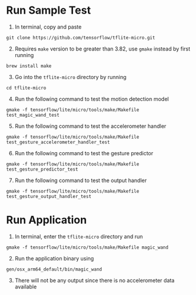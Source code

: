 # Run Sample Test
1. In terminal, copy and paste 
```
git clone https://github.com/tensorflow/tflite-micro.git
```
2. Requires `make` version to be greater than 3.82, use `gmake` instead by first running 
```
brew install make
```
3. Go into the `tflite-micro` directory by running 
```
cd tflite-micro
```
4. Run the following command to test the motion detection model
```
gmake -f tensorflow/lite/micro/tools/make/Makefile test_magic_wand_test
```
5. Run the following command to test the accelerometer handler
```
gmake -f tensorflow/lite/micro/tools/make/Makefile test_gesture_accelerometer_handler_test
```
6. Run the following command to test the gesture predictor
```
gmake -f tensorflow/lite/micro/tools/make/Makefile test_gesture_predictor_test
```
7. Run the following command to test the output handler
```
gmake -f tensorflow/lite/micro/tools/make/Makefile test_gesture_output_handler_test
```

# Run Application
1. In terminal, enter the `tflite-micro` directory and run 
```
gmake -f tensorflow/lite/micro/tools/make/Makefile magic_wand
```
2. Run the application binary using 
```
gen/osx_arm64_default/bin/magic_wand
```
3. There will not be any output since there is no accelerometer data available

